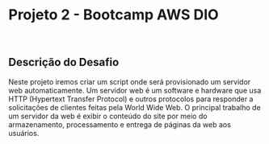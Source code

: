 # Projeto 2 - Bootcamp AWS DIO
<br/>

## Descrição do Desafio

Neste projeto iremos criar um script onde será provisionado um servidor web automaticamente. 
Um servidor web é um software e hardware que usa HTTP (Hypertext Transfer Protocol) e outros
protocolos para responder a solicitações de clientes feitas pela World Wide Web. 
O principal trabalho de um servidor da web é exibir o conteúdo do site por meio do armazenamento, 
processamento e entrega de páginas da web aos usuários.
